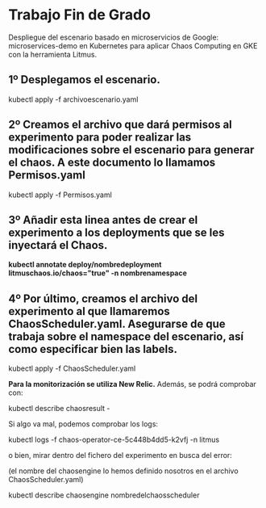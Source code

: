 # Trabajo Fin de Grado

Despliegue del escenario basado en microservicios de Google: microservices-demo en Kubernetes para aplicar Chaos Computing en GKE con la herramienta Litmus. 

## 1º Desplegamos el escenario.

kubectl apply -f archivoescenario.yaml

## 2º Creamos el archivo que dará permisos al experimento para poder realizar las modificaciones sobre el escenario para generar el chaos. A este documento lo llamamos Permisos.yaml

kubectl apply -f Permisos.yaml

## 3º Añadir esta linea antes de crear el experimento a los deployments que se les inyectará el Chaos.

**kubectl annotate deploy/nombredeployment litmuschaos.io/chaos="true" -n nombrenamespace**

## 4º Por último, creamos el archivo del experimento al que llamaremos ChaosScheduler.yaml. Asegurarse de que trabaja sobre el namespace del escenario, así como especificar bien las labels.

kubectl apply -f ChaosScheduler.yaml

**Para la monitorización se utiliza New Relic.** Además, se podrá comprobar con:

kubectl describe chaosresult <chaos-engine-name>-<chaos-experiment-name> 

Si algo va mal, podemos comprobar los logs:

kubectl logs -f chaos-operator-ce-5c448b4dd5-k2vfj -n litmus

o bien, mirar dentro del fichero del experimento en busca del error:

(el nombre del chaosengine lo hemos definido nosotros en el archivo ChaosScheduler.yaml)

kubectl describe chaosengine nombredelchaosscheduler 

